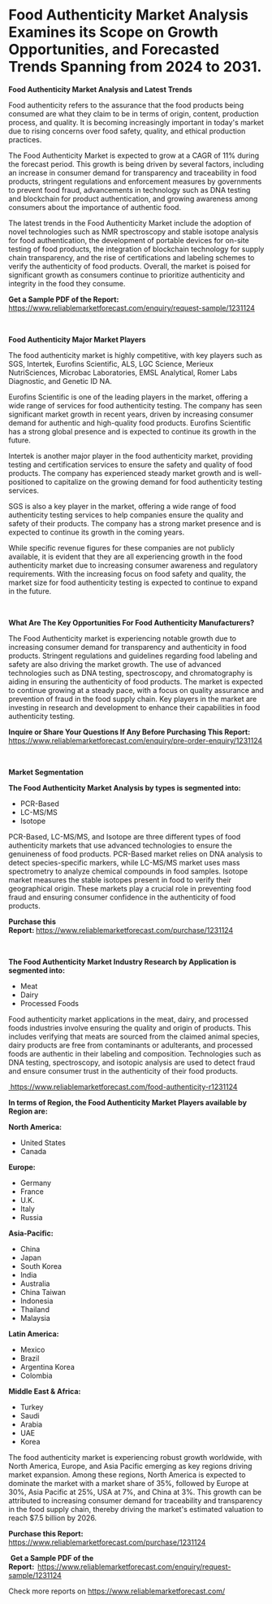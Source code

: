 <p><h1>Food Authenticity Market Analysis Examines its Scope on Growth Opportunities, and Forecasted Trends Spanning from 2024 to 2031.</h1></p><p><strong>Food Authenticity Market Analysis and Latest Trends</strong></p>
<p><p>Food authenticity refers to the assurance that the food products being consumed are what they claim to be in terms of origin, content, production process, and quality. It is becoming increasingly important in today's market due to rising concerns over food safety, quality, and ethical production practices.</p><p>The Food Authenticity Market is expected to grow at a CAGR of 11% during the forecast period. This growth is being driven by several factors, including an increase in consumer demand for transparency and traceability in food products, stringent regulations and enforcement measures by governments to prevent food fraud, advancements in technology such as DNA testing and blockchain for product authentication, and growing awareness among consumers about the importance of authentic food.</p><p>The latest trends in the Food Authenticity Market include the adoption of novel technologies such as NMR spectroscopy and stable isotope analysis for food authentication, the development of portable devices for on-site testing of food products, the integration of blockchain technology for supply chain transparency, and the rise of certifications and labeling schemes to verify the authenticity of food products. Overall, the market is poised for significant growth as consumers continue to prioritize authenticity and integrity in the food they consume.</p></p>
<p><strong>Get a Sample PDF of the Report:&nbsp;</strong> <a href="https://www.reliablemarketforecast.com/enquiry/request-sample/1231124">https://www.reliablemarketforecast.com/enquiry/request-sample/1231124</a></p>
<p>&nbsp;</p>
<p><strong>Food Authenticity Major Market Players</strong></p>
<p><p>The food authenticity market is highly competitive, with key players such as SGS, Intertek, Eurofins Scientific, ALS, LGC Science, Merieux NutriSciences, Microbac Laboratories, EMSL Analytical, Romer Labs Diagnostic, and Genetic ID NA.</p><p>Eurofins Scientific is one of the leading players in the market, offering a wide range of services for food authenticity testing. The company has seen significant market growth in recent years, driven by increasing consumer demand for authentic and high-quality food products. Eurofins Scientific has a strong global presence and is expected to continue its growth in the future.</p><p>Intertek is another major player in the food authenticity market, providing testing and certification services to ensure the safety and quality of food products. The company has experienced steady market growth and is well-positioned to capitalize on the growing demand for food authenticity testing services.</p><p>SGS is also a key player in the market, offering a wide range of food authenticity testing services to help companies ensure the quality and safety of their products. The company has a strong market presence and is expected to continue its growth in the coming years.</p><p>While specific revenue figures for these companies are not publicly available, it is evident that they are all experiencing growth in the food authenticity market due to increasing consumer awareness and regulatory requirements. With the increasing focus on food safety and quality, the market size for food authenticity testing is expected to continue to expand in the future.</p></p>
<p>&nbsp;</p>
<p><strong>What Are The Key Opportunities For Food Authenticity Manufacturers?</strong></p>
<p><p>The Food Authenticity market is experiencing notable growth due to increasing consumer demand for transparency and authenticity in food products. Stringent regulations and guidelines regarding food labeling and safety are also driving the market growth. The use of advanced technologies such as DNA testing, spectroscopy, and chromatography is aiding in ensuring the authenticity of food products. The market is expected to continue growing at a steady pace, with a focus on quality assurance and prevention of fraud in the food supply chain. Key players in the market are investing in research and development to enhance their capabilities in food authenticity testing.</p></p>
<p><strong>Inquire or Share Your Questions If Any Before Purchasing This Report:</strong> <a href="https://www.reliablemarketforecast.com/enquiry/pre-order-enquiry/1231124">https://www.reliablemarketforecast.com/enquiry/pre-order-enquiry/1231124</a></p>
<p>&nbsp;</p>
<p><strong>Market Segmentation</strong></p>
<p><strong>The Food Authenticity Market Analysis by types is segmented into:</strong></p>
<p><ul><li>PCR-Based</li><li>LC-MS/MS</li><li>Isotope</li></ul></p>
<p><p>PCR-Based, LC-MS/MS, and Isotope are three different types of food authenticity markets that use advanced technologies to ensure the genuineness of food products. PCR-Based market relies on DNA analysis to detect species-specific markers, while LC-MS/MS market uses mass spectrometry to analyze chemical compounds in food samples. Isotope market measures the stable isotopes present in food to verify their geographical origin. These markets play a crucial role in preventing food fraud and ensuring consumer confidence in the authenticity of food products.</p></p>
<p><strong>Purchase this Report:&nbsp;</strong><a href="https://www.reliablemarketforecast.com/purchase/1231124">https://www.reliablemarketforecast.com/purchase/1231124</a></p>
<p>&nbsp;</p>
<p><strong>The Food Authenticity Market Industry Research by Application is segmented into:</strong></p>
<p><ul><li>Meat</li><li>Dairy</li><li>Processed Foods</li></ul></p>
<p><p>Food authenticity market applications in the meat, dairy, and processed foods industries involve ensuring the quality and origin of products. This includes verifying that meats are sourced from the claimed animal species, dairy products are free from contaminants or adulterants, and processed foods are authentic in their labeling and composition. Technologies such as DNA testing, spectroscopy, and isotopic analysis are used to detect fraud and ensure consumer trust in the authenticity of their food products.</p></p>
<p><a href="https://www.reliablemarketforecast.com/food-authenticity-r1231124">&nbsp;https://www.reliablemarketforecast.com/food-authenticity-r1231124</a></p>
<p><strong>In terms of Region, the Food Authenticity Market Players available by Region are:</strong></p>
<p>
    <p> <strong> North America: </strong>
        <ul>
            <li>United States</li>
            <li>Canada</li>
        </ul>
        </p> 
    <p> <strong> Europe: </strong>
        <ul>
            <li>Germany</li>
            <li>France</li>
            <li>U.K.</li>
            <li>Italy</li>
            <li>Russia</li>
        </ul>
        </p> 
    <p> <strong> Asia-Pacific: </strong>
        <ul>
            <li>China</li>
            <li>Japan</li>
            <li>South Korea</li>
            <li>India</li>
            <li>Australia</li>
            <li>China Taiwan</li>
            <li>Indonesia</li>
            <li>Thailand</li>
            <li>Malaysia</li>
        </ul>
        </p> 
    <p> <strong> Latin America: </strong>
        <ul>
            <li>Mexico</li>
            <li>Brazil</li>
            <li>Argentina Korea</li>
            <li>Colombia</li>
        </ul>
        </p> 
    <p> <strong> Middle East & Africa: </strong>
        <ul>
            <li>Turkey</li>
            <li>Saudi</li>
            <li>Arabia</li>
            <li>UAE</li>
            <li>Korea</li>
        </ul>
    </p>
    </p>
<p><p>The food authenticity market is experiencing robust growth worldwide, with North America, Europe, and Asia Pacific emerging as key regions driving market expansion. Among these regions, North America is expected to dominate the market with a market share of 35%, followed by Europe at 30%, Asia Pacific at 25%, USA at 7%, and China at 3%. This growth can be attributed to increasing consumer demand for traceability and transparency in the food supply chain, thereby driving the market's estimated valuation to reach $7.5 billion by 2026.</p></p>
<p><strong>Purchase this Report: </strong><a href="https://www.reliablemarketforecast.com/purchase/1231124">https://www.reliablemarketforecast.com/purchase/1231124</a></p>
<p>&nbsp;<strong>Get a Sample PDF of the Report:&nbsp;&nbsp;</strong><a href="https://www.reliablemarketforecast.com/enquiry/request-sample/1231124">https://www.reliablemarketforecast.com/enquiry/request-sample/1231124</a></p>
<p><strong></strong></p>
<p>Check more reports on <a href="https://www.reliablemarketforecast.com/">https://www.reliablemarketforecast.com/</a></p>